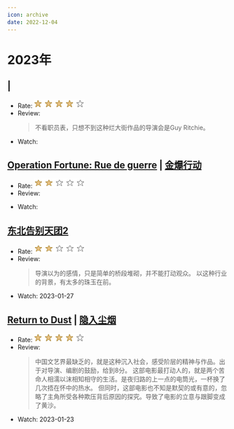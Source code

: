 ```yaml
---
icon: archive
date: 2022-12-04
---
```


# 2023年

## []() | []()
- Rate: ![8/10](/assets/icon/40_star.png)
- Review:
    > 不看职员表，只想不到这种烂大街作品的导演会是Guy Ritchie。
- Watch: 

## [Operation Fortune: Rue de guerre](https://www.imdb.com/title/tt7985704/) | [金爆行动](https://movie.douban.com/subject/35199447/)
- Rate: ![4/10](/assets/icon/20_star.png)
- Review:
    > 
- Watch: 


## [东北告别天团2](https://movie.douban.com/subject/35936401/)
- Rate: ![4/10](/assets/icon/20_star.png)
- Review:
    > 导演以为的感情，只是简单的桥段堆砌，并不能打动观众。
    > 以这种行业的背景，有太多的珠玉在前。
- Watch: 2023-01-27

## [Return to Dust](https://www.imdb.com/title/tt17097088/) | [隐入尘烟](https://movie.douban.com/subject/35131346/)
- Rate: ![8/10](/assets/icon/40_star.png)
- Review:
    > 中国文艺界最缺乏的，就是这种沉入社会，感受阶层的精神与作品。出于对导演、编剧的鼓励，给到8分。
    > 这部电影最打动人的，就是两个苦命人相濡以沫相知相守的生活。是夜归路的上一点的电筒光，一杯换了几次捂在怀中的热水。
    > 但同时，这部电影也不知是默契的或有意的，忽略了主角所受各种欺压背后原因的探究。导致了电影的立意与跟脚变成了黄沙。
- Watch: 2023-01-23

